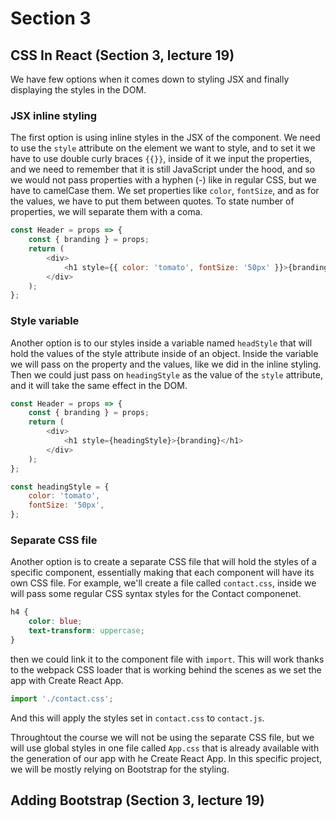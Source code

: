 # Section 3

## CSS In React (Section 3, lecture 19)

We have few options when it comes down to styling JSX and finally displaying the styles in the DOM.

### JSX inline styling

The first option is using inline styles in the JSX of the component. We need to use the `style` attribute on the element we want to style, and to set it we have to use double curly braces `{{}}`, inside of it we input the properties, and we need to remember that it is still JavaScript under the hood, and so we would not pass properties with a hyphen (-) like in regular CSS, but we have to camelCase them. We set properties like `color`, `fontSize`, and as for the values, we have to put them between quotes. To state number of properties, we will separate them with a coma.

```js
const Header = props => {
	const { branding } = props;
	return (
		<div>
			<h1 style={{ color: 'tomato', fontSize: '50px' }}>{branding}</h1>
		</div>
	);
};
```

### Style variable

Another option is to our styles inside a variable named `headStyle` that will hold the values of the style attribute inside of an object. Inside the variable we will pass on the property and the values, like we did in the inline styling. Then we could just pass on `headingStyle` as the value of the `style` attribute, and it will take the same effect in the DOM.

```js
const Header = props => {
	const { branding } = props;
	return (
		<div>
			<h1 style={headingStyle}>{branding}</h1>
		</div>
	);
};

const headingStyle = {
	color: 'tomato',
	fontSize: '50px',
};
```

### Separate CSS file

Another option is to create a separate CSS file that will hold the styles of a specific component, essentially making that each component will have its own CSS file. For example, we'll create a file called `contact.css`, inside we will pass some regular CSS syntax styles for the Contact componenet.

```css
h4 {
	color: blue;
	text-transform: uppercase;
}
```

then we could link it to the component file with `import`. This will work thanks to the webpack CSS loader that is working behind the scenes as we set the app with Create React App.

```js
import './contact.css';
```

And this will apply the styles set in `contact.css` to `contact.js`.

Throughtout the course we will not be using the separate CSS file, but we will use global styles in one file called `App.css` that is already available with the generation of our app with he Create React App. In this specific project, we will be mostly relying on Bootstrap for the styling.

## Adding Bootstrap (Section 3, lecture 19)
